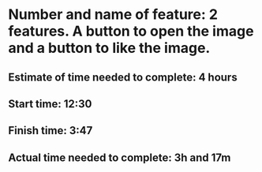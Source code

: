 # Number and name of feature: 2 features. A button to open the image and a button to like the image.

## Estimate of time needed to complete: 4 hours

## Start time: 12:30

## Finish time: 3:47

## Actual time needed to complete: 3h and 17m
